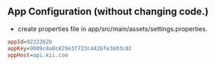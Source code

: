 ## App Configuration (without changing code.)
- create properties file in app/src/main/assets/settings.properties.
```ini
appId=9232262b
appKey=9009c4a0c829e3f723c4426fe3b03c02
appHost=api.kii.com
```
